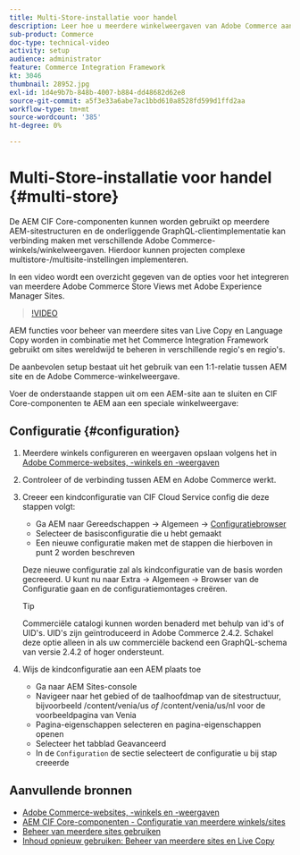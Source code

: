 ```yaml
---
title: Multi-Store-installatie voor handel
description: Leer hoe u meerdere winkelweergaven van Adobe Commerce aan AEM koppelt. Hierdoor kunnen projecten ondersteuning bieden voor meertalige en meertalige gebruiksgevallen.
sub-product: Commerce
doc-type: technical-video
activity: setup
audience: administrator
feature: Commerce Integration Framework
kt: 3046
thumbnail: 28952.jpg
exl-id: 1d4e9b7b-848b-4007-b884-dd48682d62e8
source-git-commit: a5f3e33a6abe7ac1bbd610a8528fd599d1ffd2aa
workflow-type: tm+mt
source-wordcount: '385'
ht-degree: 0%

---
```


# Multi-Store-installatie voor handel {#multi-store}

De AEM CIF Core-componenten kunnen worden gebruikt op meerdere AEM-sitestructuren en de onderliggende GraphQL-clientimplementatie kan verbinding maken met verschillende Adobe Commerce-winkels/winkelweergaven. Hierdoor kunnen projecten complexe multistore-/multisite-instellingen implementeren.

In een video wordt een overzicht gegeven van de opties voor het integreren van meerdere Adobe Commerce Store Views met Adobe Experience Manager Sites.

>[!VIDEO](https://video.tv.adobe.com/v/28952/?quality=12)

AEM functies voor beheer van meerdere sites van Live Copy en Language Copy worden in combinatie met het Commerce Integration Framework gebruikt om sites wereldwijd te beheren in verschillende regio&#39;s en regio&#39;s.

De aanbevolen setup bestaat uit het gebruik van een 1:1-relatie tussen AEM site en de Adobe Commerce-winkelweergave.

Voer de onderstaande stappen uit om een AEM-site aan te sluiten en CIF Core-componenten te AEM aan een speciale winkelweergave:

## Configuratie {#configuration}

1. Meerdere winkels configureren en weergaven opslaan volgens het in [Adobe Commerce-websites, -winkels en -weergaven](https://docs.magento.com/m2/ce/user_guide/stores/websites-stores-views.html)

2. Controleer of de verbinding tussen AEM en Adobe Commerce werkt.

3. Creeer een kindconfiguratie van CIF Cloud Service config die deze stappen volgt:

   * Ga AEM naar Gereedschappen -> Algemeen -> [Configuratiebrowser](/help/sites-administering/configurations.md#using-configuration-browser)
   * Selecteer de basisconfiguratie die u hebt gemaakt
   * Een nieuwe configuratie maken met de stappen die hierboven in punt 2 worden beschreven

   Deze nieuwe configuratie zal als kindconfiguratie van de basis worden gecreeerd. U kunt nu naar Extra -> Algemeen -> Browser van de Configuratie gaan en de configuratiemontages creëren.

   >[!TIP]
   >
   >Commerciële catalogi kunnen worden benaderd met behulp van id&#39;s of UID&#39;s. UID&#39;s zijn geïntroduceerd in Adobe Commerce 2.4.2. Schakel deze optie alleen in als uw commerciële backend een GraphQL-schema van versie 2.4.2 of hoger ondersteunt.

4. Wijs de kindconfiguratie aan een AEM plaats toe

   * Ga naar AEM Sites-console
   * Navigeer naar het gebied of de taalhoofdmap van de sitestructuur, bijvoorbeeld /content/venia/us _of_ /content/venia/us/nl voor de voorbeeldpagina van Venia
   * Pagina-eigenschappen selecteren en pagina-eigenschappen openen
   * Selecteer het tabblad Geavanceerd
   * In de `Configuration` de sectie selecteert de configuratie u bij stap creeerde

## Aanvullende bronnen

* [Adobe Commerce-websites, -winkels en -weergaven](https://docs.magento.com/m2/ce/user_guide/stores/websites-stores-views.html)
* [AEM CIF Core-componenten - Configuratie van meerdere winkels/sites](https://github.com/adobe/aem-core-cif-components/wiki/configuration#multi-store--site-configuration)
* [Beheer van meerdere sites gebruiken](https://experienceleague.adobe.com/docs/experience-manager-learn/sites/translation/multi-site-manager-feature-video-use.html)
* [Inhoud opnieuw gebruiken: Beheer van meerdere sites en Live Copy](/help/sites-administering/msm.md)
